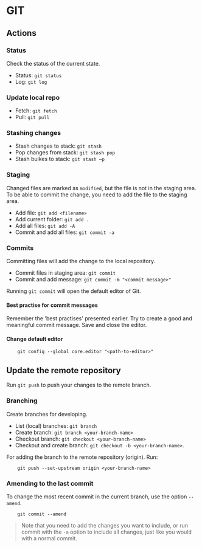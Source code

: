 # GIT

## Actions

### Status

Check the status of the current state.

* Status: `git status`
* Log: `git log`

### Update local repo

* Fetch: `git fetch`
* Pull: `git pull`

### Stashing changes

* Stash changes to stack: `git stash`
* Pop changes from stack: `git stash pop`
* Stash bulkes to stack: `git stash –p`

### Staging

Changed files are marked as `modified`, but the file is not in the
staging area. To be able to commit the change, you need to add the file
to the staging area.

* Add file: `git add <filename>`
* Add current folder: `git add .`
* Add all files: `git add -A`
* Commit and add all files: `git commit -a`

### Commits

Committing files will add the change to the local repository.

* Commit files in staging area: `git commit`
* Commit and add message: `git commit -m "<commit message>"`

Running `git commit` will open the default editor of Git.

#### Best practise for commit messages

Remember the 'best practises' presented earlier. Try to create a good
and meaningful commit message. Save and close the editor.

#### Change default editor

```
    git config --global core.editor "<path-to-editor>"
```

## Update the remote repository

Run `git push` to push your changes to the remote branch.

### Branching

Create branches for developing.

* List (local) branches: `git branch`
* Create branch: `git branch <your-branch-name>`
* Checkout branch: `git checkout <your-branch-name>`
* Checkout and create branch: `git checkout -b <your-branch-name>`.

For adding the branch to the remote repository (origin). Run:

```
    git push --set-upstream origin <your-branch-name>
```

### Amending to the last commit

To change the most recent commit in the current branch, use the option
`--amend`.

```
    git commit --amend
```

> Note that you need to add the changes you want to include, or run
> commit with the `-a` option to include all changes, just like you
> would with a normal commit.
